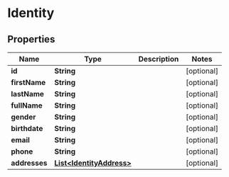 

# Identity


## Properties

Name | Type | Description | Notes
------------ | ------------- | ------------- | -------------
**id** | **String** |  |  [optional]
**firstName** | **String** |  |  [optional]
**lastName** | **String** |  |  [optional]
**fullName** | **String** |  |  [optional]
**gender** | **String** |  |  [optional]
**birthdate** | **String** |  |  [optional]
**email** | **String** |  |  [optional]
**phone** | **String** |  |  [optional]
**addresses** | [**List&lt;IdentityAddress&gt;**](IdentityAddress.md) |  |  [optional]



